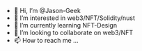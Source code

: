 - 👋 Hi, I’m @Jason-Geek
- 👀 I’m interested in web3/NFT/Solidity/nust
- 🌱 I’m currently learning NFT-Design
- 💞️ I’m looking to collaborate on web3/NFT
- 📫 How to reach me ...

<!---
Jason-Geek/Jason-Geek is a ✨ special ✨ repository because its `README.md` (this file) appears on your GitHub profile.
You can click the Preview link to take a look at your changes.
--->
